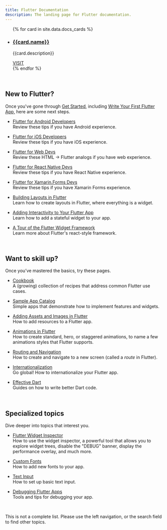 ```yaml
---
title: Flutter Documentation
description: The landing page for Flutter documentation.
---
```


<ul class="cards">
{% for card in site.data.docs_cards %}
	<li class="cards__item">
	    <div class="card">
		    <h3 class="catalog-category-title"><a class="action-link" href="{{card.url}}">{{card.name}}</a></h3>
		    <p>{{card.description}}</p>
		    <div class="card-action">
		        <a class="action-link" href="{{card.url}}">VISIT</a>
		    </div>
		</div>
	</li>
{% endfor %}
</ul>

&nbsp;


## New to Flutter?

Once you've gone through [Get Started](/get-started/install),
including [Write Your First Flutter App,](/get-started/codelab)
here are some next steps.

* [Flutter for Android Developers](/get-started/flutter-for/android-devs)<br>
  Review these tips if you have Android experience.

* [Flutter for iOS Developers](/get-started/flutter-for/ios-devs)<br>
  Review these tips if you have iOS experience.

* [Flutter for Web Devs](/get-started/flutter-for/web-devs)<br>
  Review these HTML -> Flutter analogs if you have web experience.

* [Flutter for React Native Devs](/get-started/flutter-for/react-native-devs)<br>
  Review these tips if you have React Native experience.

* [Flutter for Xamarin.Forms Devs](/get-started/flutter-for/xamarin-forms-devs)<br>
  Review these tips if you have Xamarin Forms experience.

* [Building Layouts in Flutter](/tutorials/layout)<br>
  Learn how to create layouts in Flutter, where everything is
  a widget.

* [Adding Interactivity to Your Flutter App](/tutorials/interactive/)<br>
  Learn how to add a stateful widget to your app.

* [A Tour of the Flutter Widget Framework](/widgets-intro/)<br>
  Learn more about Flutter's react-style framework.

&nbsp;


## Want to skill up?

Once you’ve mastered the basics, try these pages.

* [Cookbook](/cookbook)<br>
  A (growing) collection of recipes that address common Flutter
  use cases.

* [Sample App Catalog](/catalog/samples)<br>
  Simple apps that demonstrate how to implement features and widgets.

* [Adding Assets and Images in Flutter](/assets-and-images)<br>
  How to add resources to a Flutter app.

* [Animations in Flutter](/animations)<br>
  How to create standard, hero, or staggered animations, to
  name a few animations styles that Flutter supports.

* [Routing and Navigation](/cookbook/navigation/navigation-basics)<br>
  How to create and navigate to a new screen (called a
  _route_ in Flutter).

* [Internationalization](/tutorials/internationalization)<br>
  Go global! How to internationalize your Flutter app.

* [Effective Dart](https://www.dartlang.org/guides/language/effective-dart)<br>
  Guides on how to write better Dart code.

&nbsp;


## Specialized topics

Dive deeper into topics that interest you.

* [Flutter Widget Inspector](/inspector)<br>
  How to use the widget inspector, a powerful tool that allows
  you to explore widget trees, disable the "DEBUG"
  banner, display the performance overlay, and much more.

* [Custom Fonts](/cookbook/design/fonts)<br>
  How to add new fonts to your app.

* [Text Input](/cookbook/forms/text-input)<br>
  How to set up basic text input.

* [Debugging Flutter Apps](/debugging)<br>
  Tools and tips for debugging your app.


&nbsp;


This is not a complete list. Please use the left navigation,
or the search field to find other topics.
